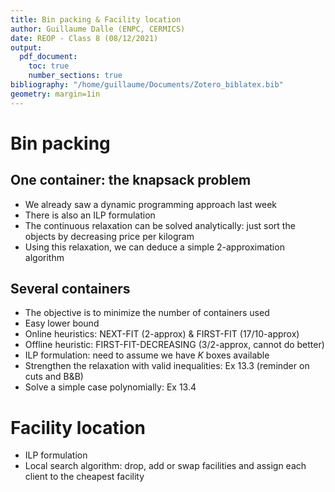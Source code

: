 ```yaml
---
title: Bin packing & Facility location
author: Guillaume Dalle (ENPC, CERMICS)
date: REOP - Class 8 (08/12/2021)
output:
  pdf_document:
    toc: true
    number_sections: true
bibliography: "/home/guillaume/Documents/Zotero_biblatex.bib"
geometry: margin=1in
---
```


# Bin packing

## One container: the knapsack problem

- We already saw a dynamic programming approach last week
- There is also an ILP formulation
- The continuous relaxation can be solved analytically: just sort the objects by decreasing price per kilogram
- Using this relaxation, we can deduce a simple 2-approximation algorithm

## Several containers

- The objective is to minimize the number of containers used
- Easy lower bound
- Online heuristics: NEXT-FIT (2-approx) & FIRST-FIT (17/10-approx)
- Offline heuristic: FIRST-FIT-DECREASING (3/2-approx, cannot do better)
- ILP formulation: need to assume we have $K$ boxes available
- Strengthen the relaxation with valid inequalities: Ex 13.3 (reminder on cuts and B&B)
- Solve a simple case polynomially: Ex 13.4

# Facility location

- ILP formulation
- Local search algorithm: drop, add or swap facilities and assign each client to the cheapest facility